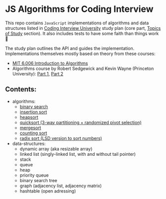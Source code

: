 # JS Algorithms for Coding Interview

This repo contains `JavaScript` implementations of algorithms and data structures listed in [Coding&nbsp;Interview&nbsp;University](https://github.com/jwasham/coding-interview-university) study plan (core part, [Topics of Study](https://github.com/jwasham/coding-interview-university#topics-of-study) section). It also includes tests to have some faith than things work 🤞

The study plan outlines the API and guides the implementation. Implementations themselves mostly based on theory from these courses:
- [MIT 6.006 Introduction to Algorithms](https://ocw.mit.edu/courses/electrical-engineering-and-computer-science/6-006-introduction-to-algorithms-fall-2011/)
- Algorithms course by Robert Sedgewick and Kevin Wayne (Princeton University): [Part 1](https://www.coursera.org/learn/algorithms-part1), [Part 2](https://www.coursera.org/learn/algorithms-part2)

## Contents:
- algorithms:
  - [binary search](https://github.com/Gizzz/js-algo-interview/tree/master/src/algorithms/binary-search)
  - [insertion sort](https://github.com/Gizzz/js-algo-interview/tree/master/src/algorithms/sorting/insertion-sort)
  - [heapsort](https://github.com/Gizzz/js-algo-interview/tree/master/src/algorithms/sorting/heap-sort)
  - [quicksort (3-way partitioning + randomized pivot selection)](https://github.com/Gizzz/js-algo-interview/tree/master/src/algorithms/sorting/quick-sort)
  - [mergesort](https://github.com/Gizzz/js-algo-interview/tree/master/src/algorithms/sorting/merge-sort)
  - [counting sort](https://github.com/Gizzz/js-algo-interview/tree/master/src/algorithms/sorting/counting-sort)
  - [radix sort (LSD version to sort numbers)](https://github.com/Gizzz/js-algo-interview/tree/master/src/algorithms/sorting/radix-sort)
- data-structures:
  - dynamic array (aka resizable array)
  - linked list (singly-linked list, with and without tail pointer)
  - stack
  - queue
  - heap
  - priority queue
  - binary search tree
  - graph (adjacency list, adjacency matrix)
  - hashtable (open adressing)  
